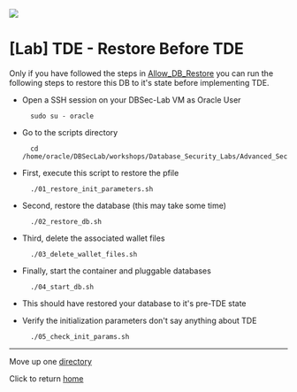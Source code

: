 ![](../../../../images/banner_ASO.PNG)

# [Lab] TDE - Restore Before TDE

Only if you have followed the steps in [Allow_DB_Restore](../Allow_DB_Restore/README.md) you can run the following steps to restore this DB to it's state before implementing TDE.


- Open a SSH session on your DBSec-Lab VM as Oracle User

        sudo su - oracle

- Go to the scripts directory

        cd /home/oracle/DBSecLab/workshops/Database_Security_Labs/Advanced_Security/TDE/Restore_Before_TDE
    
- First, execute this script to restore the pfile

        ./01_restore_init_parameters.sh

- Second, restore the database (this may take some time)

        ./02_restore_db.sh

- Third, delete the associated wallet files

        ./03_delete_wallet_files.sh

- Finally, start the container and pluggable databases

        ./04_start_db.sh

- This should have restored your database to it's pre-TDE state

- Verify the initialization parameters don't say anything about TDE

        ./05_check_init_params.sh

---
Move up one [directory](../README.md)

Click to return [home](/README.md)
